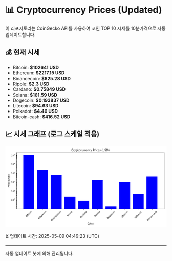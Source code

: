 
# 📊 Cryptocurrency Prices (Updated)

이 리포지토리는 CoinGecko API를 사용하여 코인 TOP 10 시세를 10분가격으로 자동 업데이트합니다.

## 💰 현재 시세
- Bitcoin: **$102641 USD**
- Ethereum: **$2217.15 USD**
- Binancecoin: **$625.28 USD**
- Ripple: **$2.3 USD**
- Cardano: **$0.75849 USD**
- Solana: **$161.59 USD**
- Dogecoin: **$0.193837 USD**
- Litecoin: **$94.63 USD**
- Polkadot: **$4.46 USD**
- Bitcoin-cash: **$416.52 USD**

## 📈 시세 그래프 (로그 스케일 적용)
![Crypto Prices](crypto_prices.png)

⏳ 업데이트 시간: 2025-05-09 04:49:23 (UTC)

---
자동 업데이트 봇에 의해 관리됩니다.
